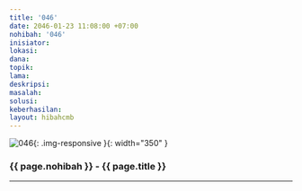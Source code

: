 ```yaml
---
title: '046'
date: 2046-01-23 11:08:00 +07:00
nohibah: '046'
inisiator:
lokasi:
dana:
topik:
lama:
deskripsi:
masalah:
solusi:
keberhasilan:
layout: hibahcmb
---
```


![046](/static/img/hibahcmb/046.png){: .img-responsive }{: width="350" }

### {{ page.nohibah }} - {{ page.title }}

---
